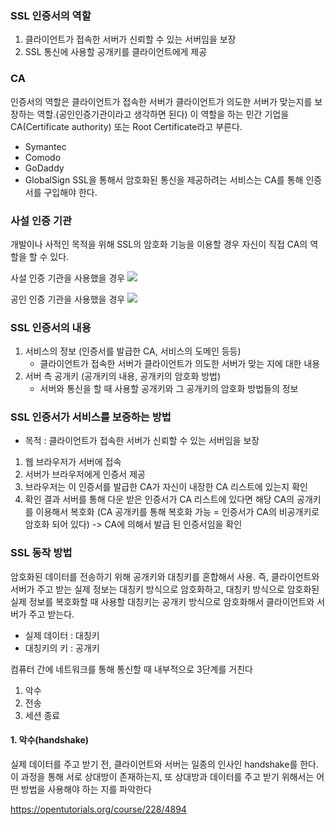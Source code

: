 ### SSL 인증서의 역할
1. 클라이언트가 접속한 서버가 신뢰할 수 있는 서버임을 보장
2. SSL 통신에 사용할 공개키를 클라이언트에게 제공


### CA
인증서의 역할은 클라이언트가 접속한 서버가 클라이언트가 의도한 서버가 맞는지를 보장하는 역할.(공인인증기관이라고 생각하면 된다)
이 역할을 하는 민간 기업을 CA(Certificate authority) 또는 Root Certificate라고 부른다.
- Symantec
- Comodo 
- GoDaddy
- GlobalSign
SSL을 통해서 암호화된 통신을 제공하려는 서비스는 CA를 통해 인증서를 구입해야 한다.

### 사설 인증 기관
개발이나 사적인 목적을 위해 SSL의 암호화 기능을 이용할 경우 자신이 직접 CA의 역할을 할 수 있다.

사설 인증 기관을 사용했을 경우
![](https://s3.ap-northeast-2.amazonaws.com/opentutorials-user-file/module/228/1536.gif)

공인 인증 기관을 사용했을 경우
![](https://s3.ap-northeast-2.amazonaws.com/opentutorials-user-file/module/228/1537.gif)


### SSL 인증서의 내용
1. 서비스의 정보 (인증서를 발급한 CA, 서비스의 도메인 등등)
	- 클라이언트가 접속한 서버가 클라이언트가 의도한 서버가 맞는 지에 대한 내용
2. 서버 측 공개키 (공개키의 내용, 공개키의 암호화 방법)
	- 서버와 통신을 할 때 사용할 공개키와 그 공개키의 암호화 방법들의 정보

### SSL 인증서가 서비스를 보증하는 방법
- 목적 : 클라이언트가 접속한 서버가 신뢰할 수 있는 서버임을 보장

1. 웹 브라우저가 서버에 접속
2. 서버가 브라우저에게 인증서 제공
3. 브라우저는 이 인증서를 발급한 CA가 자신이 내장한 CA 리스트에 있는지 확인
4. 확인 결과 서버를 통해 다운 받은 인증서가 CA 리스트에 있다면 해당 CA의 공개키를 이용해서 복호화
     (CA 공개키를 통해 복호화 가능 = 인증서가 CA의 비공개키로 암호화 되어 있다)
     -> CA에 의해서 발급 된 인증서임을 확인

### SSL 동작 방법
암호화된 데이터를 전송하기 위해 공개키와 대칭키를 혼합해서 사용. 
즉, 클라이언트와 서버가 주고 받는 실제 정보는 대칭키 방식으로 암호화하고, 대칭키 방식으로 암호화된 실제 정보를 복호화할 때 사용할 대칭키는 공개키 방식으로 암호화해서 클라이언트와 서버가 주고 받는다.
   - 실제 데이터 : 대칭키
   - 대칭키의 키 : 공개키

컴퓨터 간에 네트워크를 통해 통신할 때 내부적으로 3단계를 거친다
1. 악수
2. 전송
3. 세션 종료

#### 1. 악수(handshake)

실제 데이터를 주고 받기 전, 클라이언트와 서버는 일종의 인사인 handshake를 한다. 이 과정을 통해 서로 상대방이 존재하는지, 또 상대방과 데이터를 주고 받기 위해서는 어떤 방법을 사용해야 하는 지를 파악한다

https://opentutorials.org/course/228/4894
